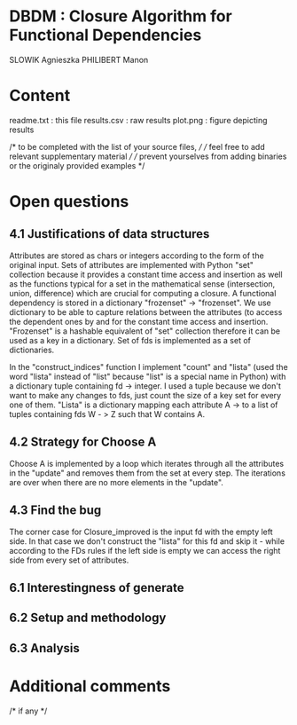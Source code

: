 DBDM : Closure Algorithm for Functional Dependencies
====================================================

SLOWIK Agnieszka
PHILIBERT Manon


Content
=======

readme.txt : this file
results.csv : raw results
plot.png : figure depicting results

/* to be completed with the list of your source files, */
/* feel free to add relevant supplementary material */
/* prevent yourselves from adding binaries or the originaly provided examples */


Open questions
==============

4.1 Justifications of data structures
-------------------------------------
Attributes are stored as chars or integers according to the form of the original input.
Sets of attributes are implemented with Python "set" collection because it provides a constant time access and insertion
as well as the functions typical for a set in the mathematical sense (intersection, union, difference) which are crucial for computing a closure.
A functional dependency is stored in a dictionary "frozenset" -> "frozenset". We use dictionary to be able to capture relations between the attributes (to access the dependent ones by  and for the constant time access and insertion.
"Frozenset" is a hashable equivalent of "set" collection therefore it can be used as a key in a dictionary.
Set of fds is implemented as a set of dictionaries.

In the "construct_indices" function I implement "count" and "lista" (used the word "lista" instead of "list" because "list" is a special name in Python)
with a dictionary tuple containing fd -> integer. I used a tuple because we don't want to make any changes to fds, just count the size of a key set for every one of them.
"Lista" is a dictionary mapping each attribute A -> to a list of tuples containing fds W - > Z such that W contains A.

4.2 Strategy for Choose A
-------------------------
Choose A is implemented by a loop which iterates through all the attributes in the "update"
and removes them from the set at every step. The iterations are over when there are no more elements in the "update".


4.3 Find the bug
-------------------------
The corner case for Closure_improved is the input fd with the empty left side.
In that case we don't construct the "lista" for this fd and skip it - while according to the FDs rules if the left side is empty
we can access the right side from every set of attributes.

6.1 Interestingness of generate
-------------------------------

6.2 Setup and methodology
-------------------------

6.3 Analysis
------------


Additional comments
===================

/* if any */